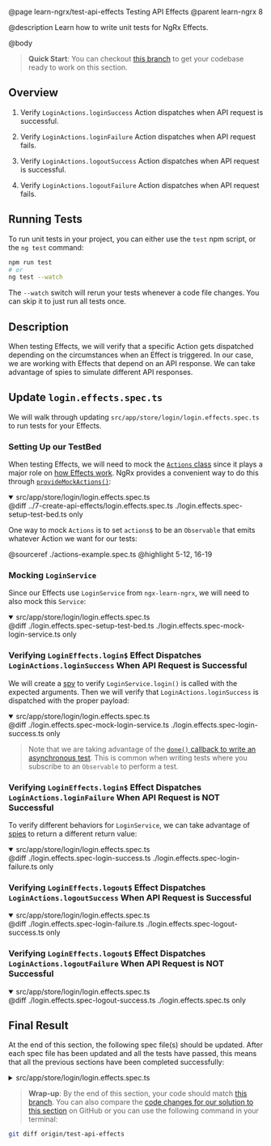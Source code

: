 @page learn-ngrx/test-api-effects Testing API Effects
@parent learn-ngrx 8

@description Learn how to write unit tests for NgRx Effects.

@body

> **Quick Start**: You can checkout [this branch](https://github.com/bitovi/angular-ngrx-chat/tree/create-api-effects) to get your codebase ready to work on this section.


## Overview

1. Verify `LoginActions.loginSuccess` Action dispatches when API request is successful.

2. Verify `LoginActions.loginFailure` Action dispatches when API request fails.

3. Verify `LoginActions.logoutSuccess` Action dispatches when API request is successful.

4. Verify `LoginActions.logoutFailure` Action dispatches when API request fails.


## Running Tests

To run unit tests in your project, you can either use the `test` npm script, or the `ng test` command:

```bash
npm run test
# or
ng test --watch
```

The `--watch` switch will rerun your tests whenever a code file changes. You can skip it to just run all tests once.


## Description

When testing Effects, we will verify that a specific Action gets dispatched depending on the circumstances when an Effect is triggered. In our case, we are working with Effects that depend on an API response. We can take advantage of spies to simulate different API responses.


## Update `login.effects.spec.ts`

We will walk through updating `src/app/store/login/login.effects.spec.ts` to run tests for your Effects.


### Setting Up our TestBed

When testing Effects, we will need to mock the [`Actions` class](https://ngrx.io/api/effects/Actions) since it plays a major role on [how Effects work](https://ngrx.io/guide/effects#writing-effects). NgRx provides a convenient way to do this through [`provideMockActions()`](https://ngrx.io/api/effects/testing/provideMockActions):

<details open>
<summary>src/app/store/login/login.effects.spec.ts</summary>
@diff ../7-create-api-effects/login.effects.spec.ts ./login.effects.spec-setup-test-bed.ts only
</details>

One way to mock `Actions` is to set `actions$` to be an `Observable` that emits whatever Action we want for our tests:

@sourceref ./actions-example.spec.ts
@highlight 5-12, 16-19


### Mocking `LoginService`

Since our Effects use `LoginService` from `ngx-learn-ngrx`, we will need to also mock this `Service`:

<details open>
<summary>src/app/store/login/login.effects.spec.ts</summary>
@diff ./login.effects.spec-setup-test-bed.ts ./login.effects.spec-mock-login-service.ts only
</details>


### Verifying `LoginEffects.login$` Effect Dispatches `LoginActions.loginSuccess` When API Request is Successful

We will create a [spy](https://jasmine.github.io/tutorials/your_first_suite#:~:text=%C2%B6-,Spies,-Jasmine%20has%20test) to verify `LoginService.login()` is called with the expected arguments. Then we will verify that `LoginActions.loginSuccess` is dispatched with the proper payload:

<details open>
<summary>src/app/store/login/login.effects.spec.ts</summary>
@diff ./login.effects.spec-mock-login-service.ts ./login.effects.spec-login-success.ts only
</details>

> Note that we are taking advantage of the [`done()` callback to write an asynchronous test](https://jasmine.github.io/tutorials/async#callbacks). This is common when writing tests where you subscribe to an `Observable` to perform a test.


### Verifying `LoginEffects.login$` Effect Dispatches `LoginActions.loginFailure` When API Request is NOT Successful

To verify different behaviors for `LoginService`, we can take advantage of [spies](https://jasmine.github.io/tutorials/your_first_suite#:~:text=%C2%B6-,Spies,-Jasmine%20has%20test) to return a different return value:

<details open>
<summary>src/app/store/login/login.effects.spec.ts</summary>
@diff ./login.effects.spec-login-success.ts ./login.effects.spec-login-failure.ts only
</details>


### Verifying `LoginEffects.logout$` Effect Dispatches `LoginActions.logoutSuccess` When API Request is Successful

<details open>
<summary>src/app/store/login/login.effects.spec.ts</summary>
@diff ./login.effects.spec-login-failure.ts ./login.effects.spec-logout-success.ts only
</details>


### Verifying `LoginEffects.logout$` Effect Dispatches `LoginActions.logoutFailure` When API Request is NOT Successful

<details open>
<summary>src/app/store/login/login.effects.spec.ts</summary>
@diff ./login.effects.spec-logout-success.ts ./login.effects.spec.ts only
</details>


## Final Result

At the end of this section, the following spec file(s) should be updated. After each spec file has been updated and all the tests have passed, this means that all the previous sections have been completed successfully:

<details>
<summary>src/app/store/login/login.effects.spec.ts</summary>
@diff ../7-create-api-effects/login.effects.spec.ts ./login.effects.spec.ts only
</details>


> **Wrap-up**: By the end of this section, your code should match [this branch](https://github.com/bitovi/angular-ngrx-chat/tree/test-api-effects). You can also compare the [code changes for our solution to this section](https://github.com/bitovi/angular-ngrx-chat/compare/create-api-effects...test-api-effects) on GitHub or you can use the following command in your terminal:

```bash
git diff origin/test-api-effects
```
